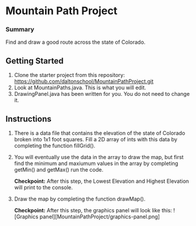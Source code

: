 # Mountain Path Project

### Summary
Find and draw a good route across the state of Colorado.

## Getting Started
1. Clone the starter project from this repository: https://github.com/daltonschool/MountainPathProject.git
2. Look at MountainPaths.java. This is what you will edit.
3. DrawingPanel.java has been written for you. You do not need to change it.

## Instructions
1. There is a data file that contains the elevation of the state of Colorado broken into 1x1 foot squares. Fill a 2D array of ints with this data by completing the function fillGrid().
1. You will eventually use the data in the array to draw the map, but first find the minimum and maxiumum values in the array by completing getMin() and getMax() run the code. 

   **Checkpoint:** After this step, the Lowest Elevation and Highest Elevation will print to the console.
1. Draw the map by completing the function drawMap().

   **Checkpoint:** After this step, the graphics panel will look like this:
   ![Graphics panel][MountainPathProject/graphics-panel.png]

